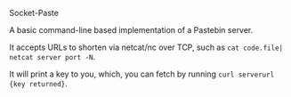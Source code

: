 Socket-Paste

A basic command-line based implementation of a Pastebin server.

It accepts URLs to shorten via netcat/nc over TCP, such as `cat code.file| netcat server port -N`.

It will print a key to you, which, you can fetch by running `curl serverurl {key returned}`.
